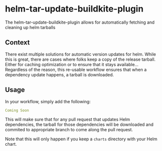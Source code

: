 # helm-tar-update-buildkite-plugin

The helm-tar-update-buildkite-plugin allows for automatically fetching and cleaning up helm tarballs

## Context

There exist multiple solutions for automatic version updates for helm.
While this is great, there are cases where folks keep a copy of the
release tarball. Either for caching optimization or to ensure that
it stays available... Regardless of the reason, this re-usable workflow
ensures that when a dependency update happens, a tarball is downloaded.

## Usage

In your workflow, simply add the following:

```yaml
Coming Soon
```

This will make sure that for any pull request that updates Helm dependencies,
the tarball for those dependencies will be downloaded and commited to appropriate
branch to come along the pull request.

Note that this will only happen if you keep a `charts` directory with your Helm
chart.